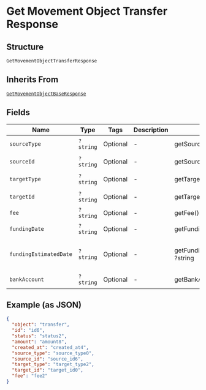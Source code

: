 
# Get Movement Object Transfer Response

## Structure

`GetMovementObjectTransferResponse`

## Inherits From

[`GetMovementObjectBaseResponse`](../../doc/models/get-movement-object-base-response.md)

## Fields

| Name | Type | Tags | Description | Getter | Setter |
|  --- | --- | --- | --- | --- | --- |
| `sourceType` | `?string` | Optional | - | getSourceType(): ?string | setSourceType(?string sourceType): void |
| `sourceId` | `?string` | Optional | - | getSourceId(): ?string | setSourceId(?string sourceId): void |
| `targetType` | `?string` | Optional | - | getTargetType(): ?string | setTargetType(?string targetType): void |
| `targetId` | `?string` | Optional | - | getTargetId(): ?string | setTargetId(?string targetId): void |
| `fee` | `?string` | Optional | - | getFee(): ?string | setFee(?string fee): void |
| `fundingDate` | `?string` | Optional | - | getFundingDate(): ?string | setFundingDate(?string fundingDate): void |
| `fundingEstimatedDate` | `?string` | Optional | - | getFundingEstimatedDate(): ?string | setFundingEstimatedDate(?string fundingEstimatedDate): void |
| `bankAccount` | `?string` | Optional | - | getBankAccount(): ?string | setBankAccount(?string bankAccount): void |

## Example (as JSON)

```json
{
  "object": "transfer",
  "id": "id6",
  "status": "status2",
  "amount": "amount8",
  "created_at": "created_at4",
  "source_type": "source_type0",
  "source_id": "source_id6",
  "target_type": "target_type2",
  "target_id": "target_id0",
  "fee": "fee2"
}
```

